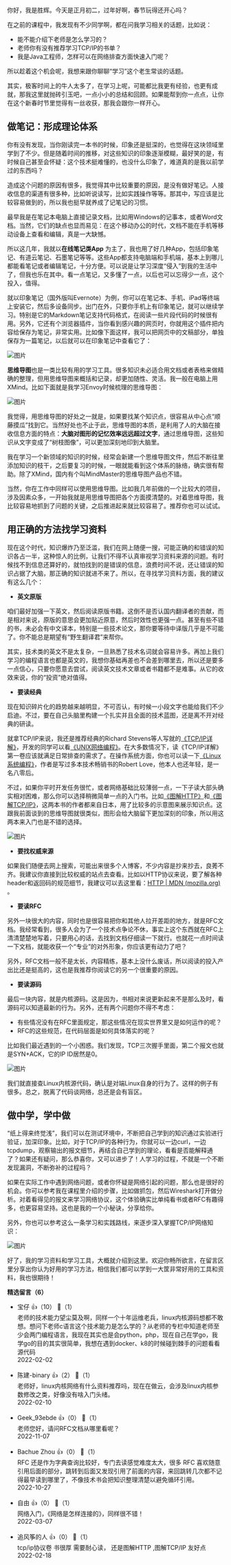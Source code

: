 你好，我是胜辉。今天是正月初二，过年好啊，春节玩得还开心吗？

在之前的课程中，我发现有不少同学啊，都在问我学习相关的话题，比如说：

- 能不能介绍下老师是怎么学习的？
- 老师你有没有推荐学习TCP/IP的书单？
- 我是Java工程师，怎样可以在网络排查方面快速入门呢？

所以趁着这个机会呢，我想来跟你聊聊“学习”这个老生常谈的话题。

其实，极客时间上的牛人太多了，在学习上呢，可能都比我更有经验，也更有成就，那我这里就抛砖引玉吧，一点小小的总结和回顾。如果能帮到你一点点，让你在这个新春时节里觉得有一丝收获，那我会跟你一样开心。

## 做笔记：形成理论体系

你有没有发现，当你刚读完一本书的时候，印象还是挺深的，也觉得在这块领域里学到了不少。但是随着时间的推移，对这些知识的印象逐渐模糊，最好笑的是，有时候自己甚至会怀疑：这个技术挺难懂的，也没什么印象了，难道真的是我以前学过的东西吗？

造成这个问题的原因有很多，我觉得其中比较重要的原因，是没有做好笔记。人接收信息的渠道有很多种，比如听说读写，比如实践操作等等。那其中，写应该是比较容易做到的，所以我也挺早就养成了记笔记的习惯。

最早我是在笔记本电脑上直接记录文档，比如用Windows的记事本，或者Word文档。当然，它们的缺点也显而易见：在这个移动办公的时代，文档不能在手机等移动设备上查看和编辑，真是一大缺憾。

所以这几年，我就以**在线笔记类App** 为主了，我也用了好几种App，包括印象笔记、有道云笔记、石墨笔记等等。这些App都支持电脑端和手机端，基本上到哪儿都能看笔记或者编辑笔记，十分方便。可以说是让学习深度“侵入”到我的生活中了，但我也乐在其中。看一点笔记，又多懂了一点，以后也可以忘得少一点，这个投入，值得。

就以印象笔记（国外版叫Evernote）为例，你可以在笔记本、手机、iPad等终端上安装它，然后多设备同步。出门在外，只要你手机上有印象笔记，就可以继续学习。特别是它的Markdown笔记支持代码格式，在阅读一些片段代码的时候很有用。另外，它还有个浏览器插件，当你看到感兴趣的网页时，你就用这个插件把内容给保存为笔记，非常实用。比如像下面这样，我可以把网页中的文稿部分，单独保存为一篇笔记，以后就可以在印象笔记中查看它了：

![图片](https://static001.geekbang.org/resource/image/7e/7f/7ec201e39ba79bd3d0d67ded7723e87f.jpg?wh=1096x343)

**思维导图**也是一类比较有用的学习工具。很多知识未必适合用文档或者表格来做精确的整理，但用思维导图来概括和记录，却更加随性、灵活。我一般在电脑上用XMind。比如下面就是我学习Envoy时候梳理的思维导图：

![图片](https://static001.geekbang.org/resource/image/c4/0c/c400d165f183db6f2c129a246a27510c.jpg?wh=1673x782)

我觉得，用思维导图的好处之一就是，如果要找某个知识点，很容易从中心点“顺藤摸瓜”找到它。当然好处也不止于此，思维导图的本质，是利用了人的大脑在接收信息方面的特点：**大脑对图形的记忆效率远远超过文字**，通过思维导图，这些知识从文字变成了“树枝图像”，可以更加深刻地印到大脑里。

我在学习一个新领域的知识的时候，经常会新建一个思维导图文件，然后不断往里添加知识的枝干，之后要复习的时候，一眼就能看到这个体系的脉络，确实很有帮助。除了XMind，国内有个叫MindMaster的思维导图产品也不错。

当然，你在工作中同样可以使用思维导图。比如我几年前做的一个比较大的项目，涉及因素众多，一开始我就是用思维导图把各个方面摸清楚的。对着思维导图，我比较容易地抓到了问题的关键，之后推进起来就比较容易了。推荐你也可以试试。

## 用正确的方法找学习资料

现在这个时代，知识爆炸乃至泛滥，我们在网上随便一搜，可能正确的和错误的知识各占一半，这种惊人的比例，让我们不得不认真审视学习资料来源的问题。有时候找不到信息还算好的，就怕找到的是错误的信息，浪费时间不说，还让错误的知识占据了大脑，那正确的知识就进不来了。所以，在寻找学习资料方面，我的建议有这么几个：

- **英文原版**

咱们最好加强一下英文，然后阅读原版书籍。这倒不是否认国内翻译者的贡献，而是相对来说，原版的意思会更加贴近原意，然后时效性也更强一点。甚至有些不错的书，未必会有中文译本，特别是一些技术论文，那你要等待中译版几乎是不可能了。你不能总是期望有“野生翻译君”来帮你。

其实，技术类的英文不是太复杂，一旦熟悉了技术名词就会容易许多。再加上我们学习的编程语言也都是英文的，我想你基础再差也不会差到哪里去，所以还是要多一点信心，只要你愿意去尝试，阅读英文技术文章或者书籍都不是难事。从它的收效来说，你的“投资”绝对值得。

- **要读经典**

现在知识碎片化的趋势越来越明显，不可否认，有时候一小段文字也能给我们不少启迪。不过，要在自己头脑里构建一个扎实并且全面的技术蓝图，还是离不开对经典的研读。

就拿TCP/IP来说，我还是推荐经典的Richard Stevens等人写就的[《TCP/IP详解》](https://book.douban.com/series/12438)，开发的同学可以看[《UNIX网络编程》](https://book.douban.com/subject/1500149)。在大多数情况下，读《TCP/IP详解》第一卷应该就满足日常排查的需求了。在操作系统方面，你也可以读一下[《Linux系统编程》](https://book.douban.com/subject/3907181)，作者是写过多本技术畅销书的Robert Love，他本人也还年轻，是一名八零后。

不过，如果你平时开发任务很忙，或者网络基础比较薄弱一点，一下子读大部头确实相对困难，那么你可以选择稍微简单一点的入门书。比如[《图解HTTP》](https://book.douban.com/subject/25863515)和[《图解TCP/IP》](https://book.douban.com/subject/24737674)，这两本书的作者都来自日本，用了比较多的示意图来展示知识点。这跟我前面谈到的思维导图就很类似，图形会给大脑留下更加深刻的印象，所以用这两本来入门也是不错的选择。

![图片](https://static001.geekbang.org/resource/image/6d/cd/6d029a0d239bb393a13975478bfa9bcd.jpg?wh=872x447)

- **要找权威来源**

如果我们随便去网上搜索，可能出来很多个人博客，不少内容是抄来抄去，良莠不齐。我建议你直接到比较权威的站点去查看。比如以HTTP协议来说，要了解各种header和返回码的规范细节，我建议可以去这里看：[HTTP | MDN (mozilla.org)](https://developer.mozilla.org/en-US/docs/Web/HTTP) 。

- **要读RFC**

另外一块很大的内容，同时也是很容易把你和其他人拉开差距的地方，就是RFC文档。我经常看到，很多人会为了一个技术点争论不休，事实上这个东西就在RFC上清清楚楚地写着，只要用心的话，去找到文档仔细读一下就行。也就花一点时间读一下文档，就能收获一个“专业”的对外形象，你应该更有动力了吧？

另外，RFC文档一般不是太长，内容精练，基本上没什么废话，所以阅读的投入产出比还是挺高的，这也是我推荐你阅读它的另一个很重要的原因。

- **要读源码**

最后一块内容，就是内核源码。这是因为，书相对来说更新起来不是那么及时，看源码可以知道最新的行为。另外，还有两个问题你不得不考虑：

- 有些情况没有在RFC里面规定，那这些情况在现实世界里又是如何运作的呢？
- RFC的这些规范，在代码层面是如何具体落实的呢？

比如我们最近遇到的一个小困惑。我们发现，TCP三次握手里面，第二个报文也就是SYN+ACK，它的IP ID居然是0。

![图片](https://static001.geekbang.org/resource/image/b1/a7/b1c76b580c70b24f9d537154f5df27a7.jpg?wh=374x167)

我们就直接查Linux内核源代码，确认是对端Linux自身的行为了。这样的例子有很多。总之，脱离了代码谈网络，总还是会有盲区。

## 做中学，学中做

“纸上得来终觉浅”，我们可以在测试环境中，不断把自己学到的知识通过实验进行验证，加深印象。比如，对于TCP/IP的各种行为，你就可以一边curl，一边tcpdump，观察输出的报文细节，再结合自己学到的理论，看看是否能解释通了？如果还有疑问，那么恭喜你，又可以进步了！人学习的过程，不就是一个不断发现漏洞，不断弥补的过程吗？

如果在实际工作中遇到网络问题，或者你怀疑是网络引起的问题，那么也是很好的机会。你可以参考我在课程里介绍的步骤，比如做抓包，然后Wireshark打开做分析。对着看得见的报文来学习网络协议，这个体验确实比单纯看书或者RFC有趣得多，也更容易坚持。这也是我的一个小秘诀，分享给你。

另外，你也可以参考这么一条学习和实践路线，来逐步深入掌握TCP/IP网络知识：

![图片](https://static001.geekbang.org/resource/image/5f/cb/5f5203c9cc875bef70d44484699264cb.jpg?wh=1920x538)

好了，我的学习资料和学习工具，大概就介绍到这里。欢迎你畅所欲言，在留言区里分享出你认为好用的学习方法，相信我们都可以学到一大筐非常好用的工具和资料，我也很期待！
<div><strong>精选留言（6）</strong></div><ul>
<li><span>宝仔</span> 👍（10） 💬（1）<div>老师的技术能力望尘莫及啊，同样一个十年运维老兵，linux内核源码想都不敢想。想问下老师c语言这个技术能力是怎么学的？从老师的专栏中知道老师至少会两门编程语言，我现在其实也是会python，php，现在自己在学go，我学go的目的其实很简单，我想在遇到docker、k8的时候碰到棘手的问题看看源代码</div>2022-02-02</li><br/><li><span>陈建-binary</span> 👍（2） 💬（1）<div>老师好，linux内核网络有什么资料推荐吗，现在在做云，会涉及linux内核参数修改之类，好像没有啥入门头绪。</div>2022-02-10</li><br/><li><span>Geek_93ebde</span> 👍（0） 💬（1）<div>老师您好，请问RFC文档从哪里看呢？</div>2022-11-07</li><br/><li><span>Bachue Zhou</span> 👍（0） 💬（1）<div>RFC 还是作为字典查询比较好，专门去读感觉难度太大，很多 RFC 喜欢随意引用后面的部分，跳转到后面又发现引用了前面的内容，来回跳转几次都不记得最早读到哪里了，不像技术书会把知识整理清楚以避免循环引用。</div>2022-10-27</li><br/><li><span>自由</span> 👍（0） 💬（1）<div>网络入门，《网络是怎样连接的》，同样很不错！</div>2022-03-07</li><br/><li><span>追风筝的人</span> 👍（0） 💬（1）<div>tcp&#47;ip协议卷 书很厚 需要耐心读， 还是图解HTTP ,图解TCP&#47;IP 友好点</div>2022-02-18</li><br/>
</ul>